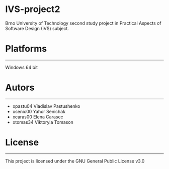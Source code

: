 # IVS-project2
Brno University of Technology second study project in Practical Aspects of Software Design (IVS) subject. 

# Platforms
-----------
Windows 64 bit

# Autors
--------
- xpastu04 Vladislav Pastushenko
- xsenic00 Yahor Senichak
- xcaras00 Elena Сarasec
- xtomas34 Viktoryia Tomason

# License
---------
This project is licensed under the
GNU General Public License v3.0
